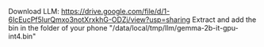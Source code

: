 Download LLM: https://drive.google.com/file/d/1-6IcEucPf5lurQmxo3notXrxkhG-ODZj/view?usp=sharing
Extract and add the bin in the folder of your phone "/data/local/tmp/llm/gemma-2b-it-gpu-int4.bin"
